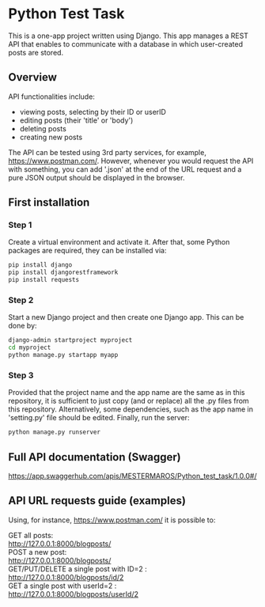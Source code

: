 # Python Test Task
This is a one-app project written using Django. This app manages a REST API that enables to communicate with a database in which user-created posts are stored.   

## Overview
API functionalities include:
* viewing posts, selecting by their ID or userID
* editing posts (their 'title' or 'body')
* deleting posts
* creating new posts

The API can be tested using 3rd party services, for example, https://www.postman.com/.
However, whenever you would request the API with something, you can add '.json' at the end of the URL request and a pure JSON output should be displayed in the browser.

## First installation
### Step 1
Create a virtual environment and activate it. After that, some Python packages are required, they can be installed via:
```bash
pip install django
pip install djangorestframework
pip install requests 
```
### Step 2
Start a new Django project and then create one Django app. This can be done by:
```bash
django-admin startproject myproject
cd myproject
python manage.py startapp myapp
```
### Step 3
Provided that the project name and the app name are the same as in this repository, it is sufficient to just copy (and or replace) all the .py files from this repository. Alternatively, some dependencies, such as the app name in 'setting.py' file should be edited. Finally, run the server:
```bash
python manage.py runserver
```

## Full API documentation (Swagger)
https://app.swaggerhub.com/apis/MESTERMAROS/Python_test_task/1.0.0#/

## API URL requests guide (examples)
Using, for instance, https://www.postman.com/ it is possible to: 

GET all posts: \
http://127.0.0.1:8000/blogposts/ \
POST a new post: \
http://127.0.0.1:8000/blogposts/ \
GET/PUT/DELETE a single post with ID=2 : \
http://127.0.0.1:8000/blogposts/id/2 \
GET a single post with userId=2 : \
http://127.0.0.1:8000/blogposts/userId/2
